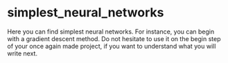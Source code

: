 # simplest_neural_networks
Here you can find simplest neural networks. For instance, you can begin with a gradient descent method.
Do not hesitate to use it on the begin step of your once again made project, if you want to understand what you will write next.
